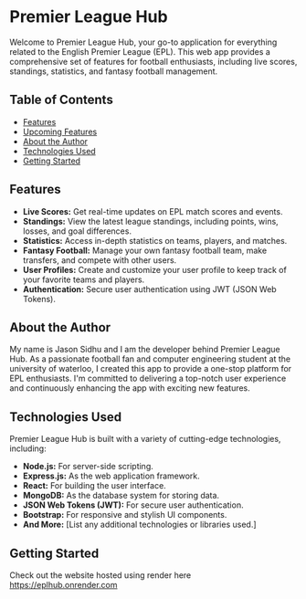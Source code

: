 # Premier League Hub

Welcome to Premier League Hub, your go-to application for everything related to the English Premier League (EPL). This web app provides a comprehensive set of features for football enthusiasts, including live scores, standings, statistics, and fantasy football management.

## Table of Contents

- [Features](#features)
- [Upcoming Features](#upcoming-features)
- [About the Author](#about-the-author)
- [Technologies Used](#technologies-used)
- [Getting Started](#getting-started)

## Features

- **Live Scores:** Get real-time updates on EPL match scores and events.
- **Standings:** View the latest league standings, including points, wins, losses, and goal differences.
- **Statistics:** Access in-depth statistics on teams, players, and matches.
- **Fantasy Football:** Manage your own fantasy football team, make transfers, and compete with other users.
- **User Profiles:** Create and customize your user profile to keep track of your favorite teams and players.
- **Authentication:** Secure user authentication using JWT (JSON Web Tokens).

## About the Author

My name is Jason Sidhu and I am the developer behind Premier League Hub. As a passionate football fan and computer engineering student at the university of waterloo, I created this app to provide a one-stop platform for EPL enthusiasts. I'm committed to delivering a top-notch user experience and continuously enhancing the app with exciting new features.

## Technologies Used

Premier League Hub is built with a variety of cutting-edge technologies, including:

- **Node.js:** For server-side scripting.
- **Express.js:** As the web application framework.
- **React:** For building the user interface.
- **MongoDB:** As the database system for storing data.
- **JSON Web Tokens (JWT):** For secure user authentication.
- **Bootstrap:** For responsive and stylish UI components.
- **And More:** [List any additional technologies or libraries used.]

## Getting Started
Check out the website hosted using render here https://eplhub.onrender.com  



